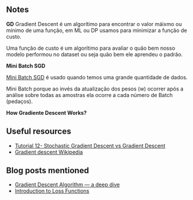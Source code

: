 ## Notes

**GD**
Gradient Descent é um algorítimo para encontrar o valor máixmo ou mínimo de uma função, em ML ou DP usamos para minimizar a função de custo.

Uma função de custo é um algorítimo para avaliar o quão bem nosso modelo performou no dataset ou seja quão bem ele aprendeu o padrão.

**Mini Batch SGD**

[Mini Batch SGD](https://www.youtube.com/watch?v=FpDsDn-fBKA) é usado quando temos uma grande quantidade de dados.

Mini Batch porque ao invés da atualização dos pesos (w) ocorrer após a análise sobre todas as amostras ela ocorre a cada número de Batch (pedaços).

**How Gradiente Descent Works?**

## Useful resources
- [Tutorial 12- Stochastic Gradient Descent vs Gradient Descent](https://www.youtube.com/watch?v=FpDsDn-fBKA)
- [Gradient descent Wikipedia](https://en.wikipedia.org/wiki/Gradient_descent)

## Blog posts mentioned
- [Gradient Descent Algorithm — a deep dive](https://towardsdatascience.com/gradient-descent-algorithm-a-deep-dive-cf04e8115f21)
- [Introduction to Loss Functions](https://www.datarobot.com/blog/introduction-to-loss-functions/)

